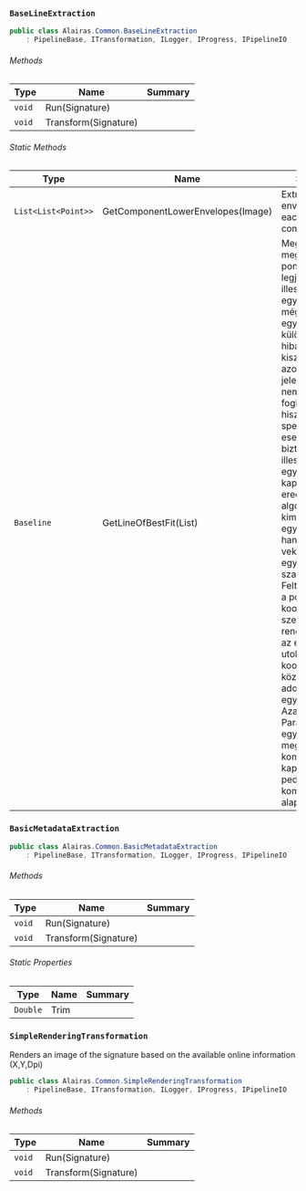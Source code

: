### `BaseLineExtraction`

```csharp
public class Alairas.Common.BaseLineExtraction
    : PipelineBase, ITransformation, ILogger, IProgress, IPipelineIO

```

###### Methods

| Type | Name | Summary | 
| --- | --- | --- | 
| `void` | Run(Signature) |  | 
| `void` | Transform(Signature) |  | 


###### Static Methods

| Type | Name | Summary | 
| --- | --- | --- | 
| `List<List<Point>>` | GetComponentLowerEnvelopes(Image<Rgba32>) | Extracts lower envelope for each component | 
| `Baseline` | GetLineOfBestFit(List<Point>) | Megkeresi a megadott pontokra legjobban illeszkedő egyenest. Képes még ennek az egyenesnek különböző  hibamértékeinek kiszámítására, azonban jelenleg ezzel nem foglalkozom, hiszen ebben a speciális esetben  szinte biztosan elég jól illeszkedő egyenest kapunk eredményül.  Az algorimus kimenete nem egy egyenes, hanem egy egy vektor, mely az egyenes egy szakasza. Felteszem,  hogy a pontok X koordináta szerint rendezettek, így az első és utolsó pont X koordinátája közötti  szakaszt adom vissza az egyenesből.  Azaz:  Paraméterként egy előzőleg megtalált komponenst kap, kimenete pedig az adott komponens alapvonala. | 


### `BasicMetadataExtraction`

```csharp
public class Alairas.Common.BasicMetadataExtraction
    : PipelineBase, ITransformation, ILogger, IProgress, IPipelineIO

```

###### Methods

| Type | Name | Summary | 
| --- | --- | --- | 
| `void` | Run(Signature) |  | 
| `void` | Transform(Signature) |  | 


###### Static Properties

| Type | Name | Summary | 
| --- | --- | --- | 
| `Double` | Trim |  | 


### `SimpleRenderingTransformation`

Renders an image of the signature based on the available online information (X,Y,Dpi)
```csharp
public class Alairas.Common.SimpleRenderingTransformation
    : PipelineBase, ITransformation, ILogger, IProgress, IPipelineIO

```

###### Methods

| Type | Name | Summary | 
| --- | --- | --- | 
| `void` | Run(Signature) |  | 
| `void` | Transform(Signature) |  | 


